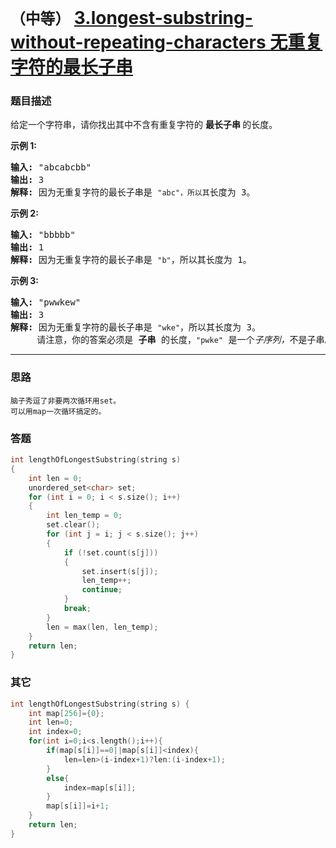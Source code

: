 # `（中等）`  [3.longest-substring-without-repeating-characters 无重复字符的最长子串](https://leetcode-cn.com/problems/longest-substring-without-repeating-characters/)

### 题目描述
<p>给定一个字符串，请你找出其中不含有重复字符的&nbsp;<strong>最长子串&nbsp;</strong>的长度。</p>

<p><strong>示例&nbsp;1:</strong></p>

<pre><strong>输入: </strong>"abcabcbb"
<strong>输出: </strong>3 
<strong>解释:</strong> 因为无重复字符的最长子串是 <code>"abc"，所以其</code>长度为 3。
</pre>

<p><strong>示例 2:</strong></p>

<pre><strong>输入: </strong>"bbbbb"
<strong>输出: </strong>1
<strong>解释: </strong>因为无重复字符的最长子串是 <code>"b"</code>，所以其长度为 1。
</pre>

<p><strong>示例 3:</strong></p>

<pre><strong>输入: </strong>"pwwkew"
<strong>输出: </strong>3
<strong>解释: </strong>因为无重复字符的最长子串是&nbsp;<code>"wke"</code>，所以其长度为 3。
&nbsp;    请注意，你的答案必须是 <strong>子串 </strong>的长度，<code>"pwke"</code>&nbsp;是一个<em>子序列，</em>不是子串。
</pre>


---
### 思路
```
脑子秀逗了非要两次循环用set。
可以用map一次循环搞定的。
```

### 答题
``` C++
int lengthOfLongestSubstring(string s)
{
	int len = 0;
	unordered_set<char> set;
	for (int i = 0; i < s.size(); i++)
	{
		int len_temp = 0;
		set.clear();
		for (int j = i; j < s.size(); j++)
		{
			if (!set.count(s[j]))
			{
				set.insert(s[j]);
				len_temp++;
				continue;
			}
			break;
		}
		len = max(len, len_temp);
	}
	return len;
}
```

### 其它
``` C++
int lengthOfLongestSubstring(string s) {
	int map[256]={0};
	int len=0;
	int index=0;
	for(int i=0;i<s.length();i++){
		if(map[s[i]]==0||map[s[i]]<index){
			len=len>(i-index+1)?len:(i-index+1);
		}
		else{
			index=map[s[i]];
		}
		map[s[i]]=i+1;
	}
	return len;
}
```

